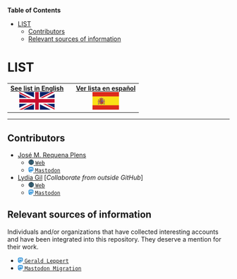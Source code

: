<!-- START doctoc generated TOC please keep comment here to allow auto update -->
<!-- DON'T EDIT THIS SECTION, INSTEAD RE-RUN doctoc TO UPDATE -->
**Table of Contents**

- [LIST](#list)
  - [Contributors](#contributors)
  - [Relevant sources of information](#relevant-sources-of-information)

<!-- END doctoc generated TOC please keep comment here to allow auto update -->

# LIST

<table>
<tbody>
  <tr>
    <td align='center'><a href="README_EN.md"><b>See list in English</b><br>
      <img src=".resources/flags/uk.svg" height="40"/></a>
    </td>
    <td> </td>
    <td align='center'><a href="README_ES.md"><b>Ver lista en español</b><br>
      <img src=".resources/flags/spain.svg" height="40"/></a>
    </td>
  </tr>
</tbody>
</table>

--- 

## Contributors

- [José M. Requena Plens](https://github.com/jmrplens) 
    - [<img src=".resources/icons/web.svg" height="12"/> `Web`](https://jmrplens.github.io/)
    - [<img src=".resources/icons/mastodon.svg" height="12"/> `Mastodon`](https://red.niboe.info/@jmrplens)
- [Lydia Gil](https://socialmediaeninvestigacion.com/) [_Collaborate from outside GitHub_]
    - [<img src=".resources/icons/web.svg" height="12"/> `Web`](https://socialmediaeninvestigacion.com/)
    - [<img src=".resources/icons/mastodon.svg" height="12"/> `Mastodon`](https://mstdn.science/@TuSocialMedia)

## Relevant sources of information

Individuals and/or organizations that have collected interesting accounts and have been integrated into this repository. They deserve a mention for their work.

- [<img src=".resources/icons/mastodon.svg" height="12"/> `Gerald Leppert`](https://bonn.social/@gerald_leppert)
- [<img src=".resources/icons/mastodon.svg" height="12"/> `Mastodon Migration`](https://mastodon.online/@mastodonmigration)
